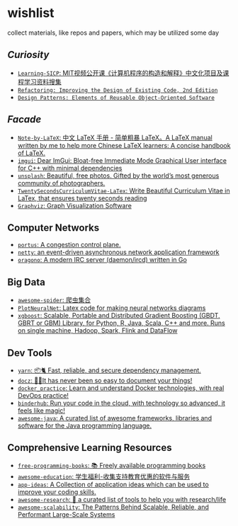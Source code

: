 # wishlist
collect materials, like repos and papers, which may be utilized some day
## *Curiosity*
- [`Learning-SICP`: MIT视频公开课《计算机程序的构造和解释》中文化项目及课程学习资料搜集](https://github.com/DeathKing/Learning-SICP)
- [`Refactoring: Improving the Design of Existing Code, 2nd Edition`](https://book.douban.com/subject/30468597/)
- [`Design Patterns: Elements of Reusable Object-Oriented Software`](https://book.douban.com/subject/1052241/)
## *Facade*
- [`Note-by-LaTeX`: 中文 LaTeX 手册 - 简单粗暴 LaTeX。A LaTeX manual written by me to help more Chinese LaTeX learners: A concise handbook of LaTeX.](https://github.com/wklchris/Note-by-LaTeX)
- [`imgui`: Dear ImGui: Bloat-free Immediate Mode Graphical User interface for C++ with minimal dependencies
](https://github.com/ocornut/imgui)
- [`unsplash`: Beautiful, free photos. Gifted by the world’s most generous community of photographers.](https://unsplash.com/)
- [`TwentySecondsCurriculumVitae-LaTex`: Write Beautiful Curriculum Vitae in LaTex, that ensures twenty seconds reading](https://github.com/spagnuolocarmine/TwentySecondsCurriculumVitae-LaTex)
- [`Graphviz`: Graph Visualization Software](https://www.graphviz.org/)
## Computer Networks
- [`portus`: A congestion control plane.](https://github.com/ccp-project/portus)
- [`netty`: an event-driven asynchronous network application framework](https://github.com/netty/netty)
- [`oragono`: A modern IRC server (daemon/ircd) written in Go](https://github.com/oragono/oragono)
## Big Data
- [`awesome-spider`: 爬虫集合](https://github.com/facert/awesome-spider)
- [`PlotNeuralNet`: Latex code for making neural networks diagrams](https://github.com/HarisIqbal88/PlotNeuralNet)
- [`xgboost`: Scalable, Portable and Distributed Gradient Boosting (GBDT, GBRT or GBM) Library, for Python, R, Java, Scala, C++ and more. Runs on single machine, Hadoop, Spark, Flink and DataFlow](https://github.com/dmlc/xgboost)
## Dev Tools
- [`yarn`: 📦🐈 Fast, reliable, and secure dependency management.](https://github.com/yarnpkg/yarn)
- [`docz`: ✍🏻It has never been so easy to document your things!](https://github.com/pedronauck/docz)
- [`docker_practice`: Learn and understand Docker technologies, with real DevOps practice! ](https://github.com/yeasy/docker_practice)
- [`binderhub`: Run your code in the cloud, with technology so advanced, it feels like magic! ](https://github.com/jupyterhub/binderhub)
- [`awesome-java`: A curated list of awesome frameworks, libraries and software for the Java programming language.
](https://github.com/akullpp/awesome-java)
## Comprehensive Learning Resources
- [`free-programming-books`: 📚 Freely available programming books](https://github.com/EbookFoundation/free-programming-books)
- [`awesome-education`: 学生福利-收集支持教育优惠的软件与服务](https://github.com/wowlusitong/awesome-education)
- [`app-ideas`: A Collection of application ideas which can be used to improve your coding skills.](https://github.com/florinpop17/app-ideas)
- [`awesome-research`: 🌱 a curated list of tools to help you with research/life](https://github.com/emptymalei/awesome-research)
- [`awesome-scalability`: The Patterns Behind Scalable, Reliable, and Performant Large-Scale Systems](https://github.com/binhnguyennus/awesome-scalability)
